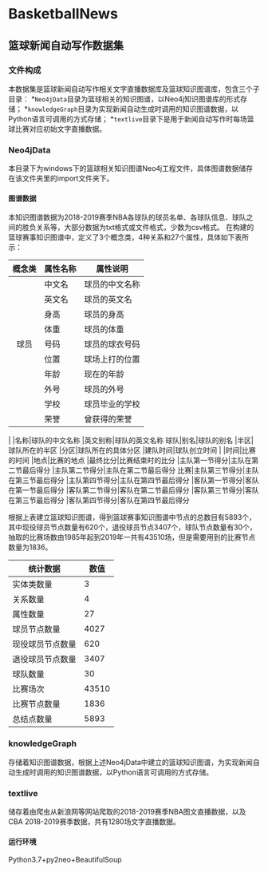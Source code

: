# BasketballNews
## 篮球新闻自动写作数据集
### 文件构成
本数据集是篮球新闻自动写作相关文字直播数据库及篮球知识图谱库，包含三个子目录：
*`Neo4jData`目录为篮球相关的知识图谱，以Neo4j知识图谱库的形式存储；
*`knowledgeGraph`目录为实现新闻自动生成时调用的知识图谱数据，以Python语言可调用的方式存储；
*`textlive`目录下是用于新闻自动写作时每场篮球比赛对应初始文字直播数据。

### Neo4jData
本目录下为windows下的篮球相关知识图谱Neo4j工程文件，具体图谱数据储存在该文件夹里的import文件夹下。

#### 图谱数据
本知识图谱数据为2018-2019赛季NBA各球队的球员名单、各球队信息、球队之间的胜负关系等，大部分数据为txt格式或文件格式，少数为csv格式。
在构建的篮球赛事知识图谱中，定义了3个概念类，4种关系和27个属性，具体如下表所示： 

概念类|属性名称|属性说明
-|-|-
` `|中文名|球员的中文名称
` `|英文名|球员的英文名
` `|身高|球员的身高
` `|体重|球员的体重
` `球员|号码|球员的球衣号码
` `|位置|球场上打的位置
` `|年龄|现在的年龄
` `|外号|球员的外号
` `|学校|球员毕业的学校
` `|荣誉|曾获得的荣誉
|
|名称|球队的中文名称
|英文别称|球队的英文名称
球队|别名|球队的别名
|半区|球队所在的半区
|分区|球队所在的具体分区
|建队时间|球队创立时间
|
|时间|比赛的时间
|地点|比赛的地点
|最终比分|比赛结束时的比分
|主队第一节得分|主队在第二节最后得分
|主队第二节得分|主队在第二节最后得分
比赛|主队第三节得分|主队在第三节最后得分
|主队第四节得分|主队在第四节最后得分
|客队第一节得分|客队在第一节最后得分
|客队第二节得分|客队在第二节最后得分
|客队第三节得分|客队在第三节最后得分
|客队第四节得分|客队在第四节最后得分

根据上表建立篮球知识图谱，得到篮球赛事知识图谱中节点的总数目有5893个，其中现役球员节点数量有620个，退役球员节点3407个，球队节点数量有30个，抽取的比赛场数由1985年起到2019年一共有43510场，但是需要用到的比赛节点数量为1836。

统计数据|数值
-|-
实体类数量|3
关系数量|4
属性数量|27
球员节点数量|4027
现役球员节点数量|620
退役球员节点数量|3407
球队数量|30
比赛场次|43510
比赛节点数量|1836
总结点数量|5893

### knowledgeGraph
存储着知识图谱数据，根据上述Neo4jData中建立的篮球知识图谱，为实现新闻自动生成时调用的知识图谱数据，以Python语言可调用的方式存储。

### textlive 
储存着由爬虫从新浪网等网站爬取的2018-2019赛季NBA图文直播数据，以及CBA 2018-2019赛季数据，共有1280场文字直播数据。

#### 运行环境
Python3.7+py2neo+BeautifulSoup
